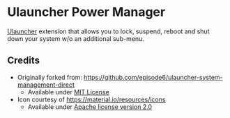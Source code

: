 # Ulauncher Power Manager

[Ulauncher](https://ulauncher.io) extension that allows you to lock, suspend, reboot and shut down your system w/o an additional sub-menu.

## Credits

- Originally forked from: <https://github.com/episode6/ulauncher-system-management-direct>
  - Available under [MIT License](https://github.com/friday/ulauncher-gnome-settings/blob/v5/LICENSE)
- Icon courtesy of <https://material.io/resources/icons>
  - Available under [Apache license version 2.0](https://www.apache.org/licenses/LICENSE-2.0.html)

